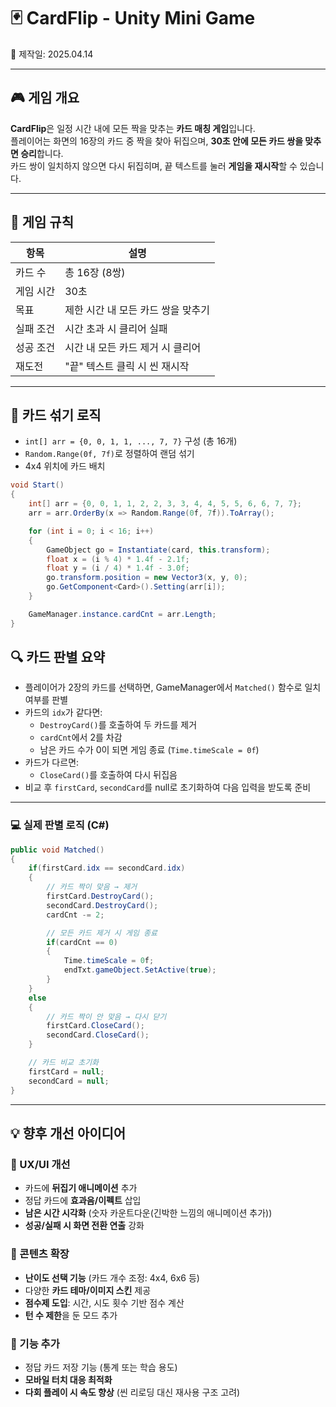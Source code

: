 # 🃏 CardFlip - Unity Mini Game 
📅 제작일: 2025.04.14

---

## 🎮 게임 개요

**CardFlip**은 일정 시간 내에 모든 짝을 맞추는 **카드 매칭 게임**입니다.  
플레이어는 화면의 16장의 카드 중 짝을 찾아 뒤집으며, **30초 안에 모든 카드 쌍을 맞추면 승리**합니다.  
카드 쌍이 일치하지 않으면 다시 뒤집히며, 끝 텍스트를 눌러 **게임을 재시작**할 수 있습니다.

---

## 🎲 게임 규칙

| 항목 | 설명 |
|------|------|
| 카드 수 | 총 16장 (8쌍) |
| 게임 시간 | 30초 |
| 목표 | 제한 시간 내 모든 카드 쌍을 맞추기 |
| 실패 조건 | 시간 초과 시 클리어 실패 |
| 성공 조건 | 시간 내 모든 카드 제거 시 클리어 |
| 재도전 | "끝" 텍스트 클릭 시 씬 재시작 |

---

## 🔁 카드 섞기 로직

- `int[] arr = {0, 0, 1, 1, ..., 7, 7}` 구성 (총 16개)
- `Random.Range(0f, 7f)`로 정렬하여 랜덤 섞기
- 4x4 위치에 카드 배치

```csharp
void Start()
{
    int[] arr = {0, 0, 1, 1, 2, 2, 3, 3, 4, 4, 5, 5, 6, 6, 7, 7};
    arr = arr.OrderBy(x => Random.Range(0f, 7f)).ToArray();

    for (int i = 0; i < 16; i++)
    {
        GameObject go = Instantiate(card, this.transform);
        float x = (i % 4) * 1.4f - 2.1f;
        float y = (i / 4) * 1.4f - 3.0f;
        go.transform.position = new Vector3(x, y, 0);
        go.GetComponent<Card>().Setting(arr[i]);
    }

    GameManager.instance.cardCnt = arr.Length;
}
```

## 🔍 카드 판별 요약

- 플레이어가 2장의 카드를 선택하면, GameManager에서 `Matched()` 함수로 일치 여부를 판별
- 카드의 `idx`가 같다면:
  - `DestroyCard()`를 호출하여 두 카드를 제거
  - `cardCnt`에서 2를 차감
  - 남은 카드 수가 0이 되면 게임 종료 (`Time.timeScale = 0f`)
- 카드가 다르면:
  - `CloseCard()`를 호출하여 다시 뒤집음
- 비교 후 `firstCard`, `secondCard`를 null로 초기화하여 다음 입력을 받도록 준비

---


### 💻 실제 판별 로직 (C#)

```csharp
public void Matched() 
{
    if(firstCard.idx == secondCard.idx)
    {
        // 카드 짝이 맞음 → 제거
        firstCard.DestroyCard();
        secondCard.DestroyCard();
        cardCnt -= 2;

        // 모든 카드 제거 시 게임 종료
        if(cardCnt == 0)
        {
            Time.timeScale = 0f;
            endTxt.gameObject.SetActive(true);
        }
    } 
    else
    {
        // 카드 짝이 안 맞음 → 다시 닫기
        firstCard.CloseCard();
        secondCard.CloseCard();
    }

    // 카드 비교 초기화
    firstCard = null;
    secondCard = null;
}
```
---

## 💡 향후 개선 아이디어

### 🎨 UX/UI 개선
- 카드에 **뒤집기 애니메이션** 추가
- 정답 카드에 **효과음/이펙트** 삽입
- **남은 시간 시각화** (숫자 카운트다운(긴박한 느낌의 애니메이션 추가))
- **성공/실패 시 화면 전환 연출** 강화

### 🧩 콘텐츠 확장
- **난이도 선택 기능** (카드 개수 조정: 4x4, 6x6 등)
- 다양한 **카드 테마/이미지 스킨** 제공
- **점수제 도입**: 시간, 시도 횟수 기반 점수 계산
- **턴 수 제한**을 둔 모드 추가

### 🔁 기능 추가
- 정답 카드 저장 기능 (통계 또는 학습 용도)
- **모바일 터치 대응 최적화**
- **다회 플레이 시 속도 향상** (씬 리로딩 대신 재사용 구조 고려)



